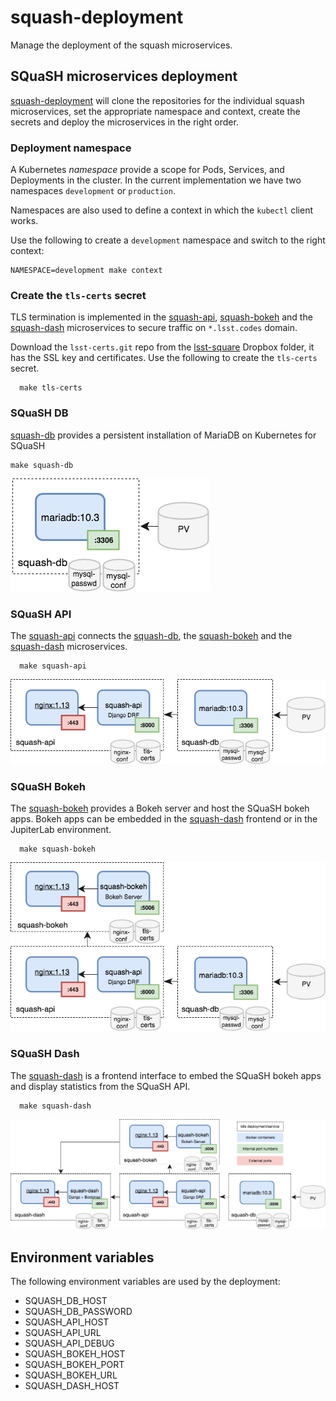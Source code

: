 # squash-deployment
Manage the deployment of the squash microservices.


## SQuaSH microservices deployment

[squash-deployment](https://github.com/lsst-sqre/squash-deployment) will clone the repositories for the individual squash microservices, set the appropriate 
namespace and context, create the secrets and deploy the microservices in the right order.

### Deployment namespace

A Kubernetes _namespace_ provide a scope for Pods, Services, and Deployments in the cluster.
In the current implementation we have two namespaces `development` or `production`.

Namespaces are also used to define a context in which the `kubectl` client works.

Use the following to create a `development` namespace and switch to the right context:
```
NAMESPACE=development make context
```

### Create the `tls-certs` secret

TLS termination is implemented in the [squash-api](https://github.com/lsst-sqre/squash-api), [squash-bokeh](https://github.com/lsst-sqre/squash-bokeh) and the [squash-dash](https://github.com/lsst-sqre/squash-dash) microservices to secure traffic on `*.lsst.codes` domain. 

Download the `lsst-certs.git` repo from the [lsst-square](https://www.dropbox.com/home/lsst-sqre) Dropbox folder, it has the SSL key and certificates. Use the following to create the `tls-certs` secret.
 
```
  make tls-certs
```

### SQuaSH DB

[squash-db](https://github.com/lsst-sqre/squash-db) provides a persistent installation of MariaDB on Kubernetes for SQuaSH

```
make squash-db
```

![SQuaSH db microservice](figs/squash-db.png)

### SQuaSH API

The [squash-api](https://github.com/lsst-sqre/squash-api) connects the [squash-db](https://github.com/lsst-sqre/squash-db), the [squash-bokeh](https://github.com/lsst-sqre/squash-bokeh) and the [squash-dash](https://github.com/lsst-sqre/squash-dash) microservices.

```
  make squash-api 
```

![SQuaSH DB and the API microservices](figs/squash-db-api.png)


### SQuaSH Bokeh
The [squash-bokeh](https://github.com/lsst-sqre/squash-bokeh) provides a Bokeh server and host the SQuaSH bokeh apps. Bokeh apps can be embedded in the [squash-dash](https://github.com/lsst-sqre/squash-dash) frontend or in the JupiterLab environment.
 
```
  make squash-bokeh
```

![SQuaSH DB, API and the Bokeh microservices](figs/squash-db-api-bokeh.png)


### SQuaSH Dash
The [squash-dash](https://github.com/lsst-sqre/squash-dash) is a frontend interface to embed the SQuaSH bokeh apps and display statistics from the SQuaSH API. 

```
  make squash-dash
```

![SQuaSH DB, API, Bokeh and the Dashboard microservices](figs/squash-deployment.png)


## Environment variables
The following environment variables are used by the deployment:

- SQUASH_DB_HOST
- SQUASH_DB_PASSWORD
- SQUASH_API_HOST
- SQUASH_API_URL
- SQUASH_API_DEBUG
- SQUASH_BOKEH_HOST
- SQUASH_BOKEH_PORT
- SQUASH_BOKEH_URL
- SQUASH_DASH_HOST

